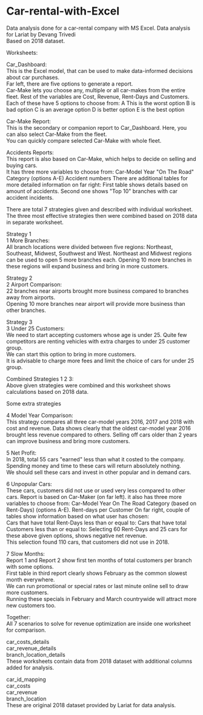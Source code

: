# Car-rental-with-Excel
Data analysis done for a car-rental company with MS Excel.
Data analysis for Lariat by Devang Trivedi		
	Based on 2018 dataset.	
		
Worksheets:		
		
Car_Dashboard:		
	This is the Excel model, that can be used to make data-informed decisions about car purchases.	
	Far left, there are five options to generate a report.	
		Car-Make lets you choose any, multiple or all car-makes from the entire fleet.
		Rest of the variables are Cost, Revenue, Rent-Days and Customers.
		Each of these have 5 options to choose from:
		A This is the worst option
		B is bad option
		C is an average option
		D is better option
		E is the best option
		
Car-Make Report:		
	This is the secondary or companion report to Car_Dashboard.	
	Here, you can also select Car-Make from the fleet.	
	You can quickly compare selected Car-Make with whole fleet.	
		
Accidents Reports:		
	This report is also based on Car-Make, which helps to decide on selling and buying cars.	
	It has three more variables to choose from:	
		Car-Model Year
		"On The Road" Category (options A-E)
		Accident numbers
	There are additional tables for more detailed information on far right:	
		First table shows details based on amount of accidents.
		Second one shows "Top 10" branches with car accident incidents.
		
There are total 7 strategies given and described with individual worksheet.		
The three most effective strategies then were combined based on 2018 data in separate worksheet.		
		
Strategy 1		
1 More Branches:		
	All branch locations were divided between five regions:	
		Northeast, Southeast, Midwest, Southwest and West.
		Northeast and Midwest regions can be used to open 5 more branches each.
	Opening 10 more branches in these regions will expand business and bring in more customers.	
		
Strategy 2		
2 Airport Comparison:		
	22 branches near airports brought more business compared to branches away from airports.	
	Opening 10 more branches near airport will provide more business than other branches.	
		
Strategy 3		
3 Under 25 Customers:		
	We need to start accepting customers whose age is under 25.	
	Quite few competitors are renting vehicles with extra charges to under 25 customer group.	
	We can start this option to bring in more customers.	
	It is advisable to charge more fees and limit the choice of cars for under 25 group.	
		
Combined Strategies 1 2 3:		
	Above given strategies were combined and this worksheet shows calculations based on 2018 data.	
		
Some extra strategies		
		
4 Model Year Comparison:		
	This strategy compares all three car-model years 2016, 2017 and 2018 with cost and revenue.	
	Data shows clearly that the oldest car-model year 2016 brought less revenue compared to others.	
	Selling off cars older than 2 years can improve business and bring more customers.	
		
5 Net Profit:		
	In 2018, total 55 cars "earned" less than what it costed to the company.	
	Spending money and time to these cars will return absolutely nothing.	
	We should sell these cars and invest in other popular and in demand cars.	
		
6 Unpopular Cars:		
	These cars, customers did not use or used very less compared to other cars.	
	Report is based on Car-Maker (on far left).	
		it also has three more variables to choose from:
		Car-Model Year
		On The Road Category (based on Rent-Days) (options A-E).
		Rent-days per Customer
	On far right, couple of tables show information based on what user has chosen:	
		Cars that have total Rent-Days less than or equal to:
		Cars that have total Customers less than or equal to:
	Selecting 60 Rent-Days and 25 cars for these above given options, shows negative net revenue.	
	This selection found 110 cars, that customers did not use in 2018.	
		
7 Slow Months:		
	Report 1 and Report 2 show first ten months of total customers per branch with some options.	
	First table in third report clearly shows February as the common slowest month everywhere.	
	We can run promotional or special rates or last minute online sell to draw more customers.	
	Running these specials in February and March countrywide will attract more new customers too.	
		
Together:		
	All 7 scenarios to solve for revenue optimization are inside one worksheet for comparison.	
		
		
		
car_costs_details		
car_revenue_details		
branch_location_details		
	These worksheets contain data from 2018 dataset with additional columns added for analysis.	
		
car_id_mapping		
car_costs		
car_revenue		
branch_location		
	These are original 2018 dataset provided by Lariat for data analysis.	
